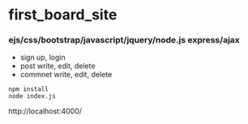 # first_board_site
### ejs/css/bootstrap/javascript/jquery/node.js express/ajax	
+ sign up, login	
+ post write, edit, delete
+ commnet write, edit, delete
```
npm install
node index.js
```
http://localhost:4000/
